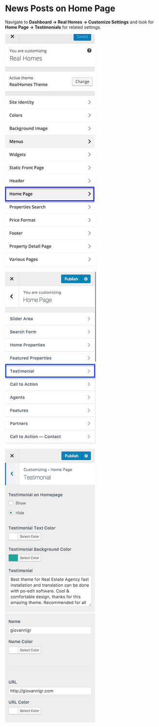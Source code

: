 # News Posts on Home Page

Navigate to **Dashboard → Real Homes → Customize Settings** and look for **Home Page → Testimonials** for related settings.

![Customize Home Page](images/home-setup/customize-homepage.png)

![Testimonials Settings](images/home-setup/homepage-testimonials-modern.png)

![Testimonials Settings](images/home-setup/modern-testimonial-one.png)<br/>
![Testimonials Settings](images/home-setup/modern-testimonial-two.png)